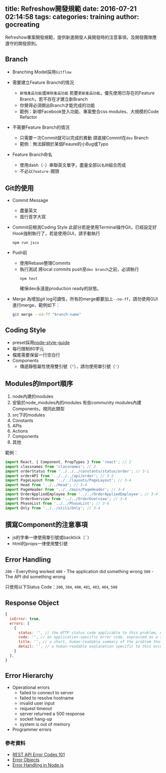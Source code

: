 title: Refreshow開發規範
date: 2016-07-21 02:14:58
tags:
categories: training
author: gocreating
---

Refreshow專案開發規範，提供新進開發人員開發時的注意事項，及開發團隊應遵守的開發原則。

<!-- more -->

## Branch

  - Branching Model採用`Gitflow`
  - 需要建立Feature Branch的情況
    - `新增產品功能`或`移除產品功能`
      若要`更新產品功能`，優先使用已存在的Feature Branch，若不存在才建立新Branch
    - 你覺得必須開出Branch才能完成的功能
    - 範例：新增Facebook登入功能、專案整合css modules、大規模的Code Refactor

  - 不需要Feature Branch的情況
    - 只需要一次Commit就可以完成的異動
      請直接Commit在`dev` Branch
    - 範例：無法歸類於某個Feaure的小Bug或Typo

  - Feature Branch命名
    - 使用dash（`-`）串聯英文單字，盡量全部以`名詞`組合而成
    - 不必以`feature-`開頭

## Git的使用

- Commit Message
  - 盡量英文
  - 首行首字大寫

- Commit前檢測Coding Style
  此部分若是使用Terminal操作Git，已經設定好Hook強制執行了，若是使用GUI，請手動執行
  ```
  npm run jscs
  ```

- Push前
  - 使用Rebase整理Commits
  - 執行測試
    將local commits push至`dev branch`之前，必須執行
    ```
    npm test
    ```
    確保dev永遠是production ready的狀態。

- Merge
  為增加git log可讀性，所有的merge都要加上`--no-ff`，請勿使用GUI進行merge，範例如下：
  ``` bash
  git merge --no-ff "branch-name"
  ```

## Coding Style

- preset採用[node-style-guide](https://github.com/felixge/node-style-guide)
- 每行限制80字元
- 檔尾需要保留一行空白行
- Components
  - 傳遞靜態屬性使用雙引號（`"`），請勿使用單引號（`'`）

## Modules的Import順序

1. node內建的modules
2. 安裝於node_modules內的modules
  有些community modules內建Components，視同此類型
3. src下的modules
  1. Constants
  2. APIs
  3. Actions
  4. Components
  5. 其他

範例：

``` js
import React, { Component, PropTypes } from 'react'; // 2
import classnames from 'classnames'; // 2
import orderStatus from '../../../constants/status/order'; // 3-1
import orderAPI from '../../../api/order'; // 3-2
import PageLayout from '../../layouts/PageLayout'; // 3-4
import Head from '../../Head'; // 3-4
import PageHeader from '../../main/PageHeader'; // 3-4
import OrderAppliedEmployee from '../../OrderAppliedEmployee'; // 3-4
import OrderOverview from '../../OrderOverview'; // 3-4
import PhaseList from '../../PhaseList'; // 3-4
import Only from '../../utils/Only'; // 3-4
```

## 撰寫Component的注意事項

- js的字串一律使用單引號或backtick（`` ` ``）
- html的props一律使用雙引號

## Error Handling

`200` - Everything worked
`400` - The application did something wrong
`500` - The API did something wrong

只使用以下Status Code：`200`, `304`, `400`, `401`, `403`, `404`, `500`

## Response Object

``` js
{
  isError: true,
  errors: [
    {
      status: '', // the HTTP status code applicable to this problem, expressed as a string value.
      code: '', // an application-specific error code, expressed as a string value.
      title: '', // a short, human-readable summary of the problem that SHOULD NOT change from occurrence to occurrence of the problem, except for purposes of localization.
      detail: '', // a human-readable explanation specific to this occurrence of the problem. Like title, this field’s value can be localized.
    }
  ],
}
```

## Error Hierarchy

- Operational errors
  - failed to connect to server
  - failed to resolve hostname
  - invalid user input
  - request timeout
  - server returned a 500 response
  - socket hang-up
  - system is out of memory
- Programmer errors

### 參考資料

- [REST API Error Codes 101](http://blog.restcase.com/rest-api-error-codes-101/)
- [Error Objects](http://jsonapi.org/format/upcoming/#errors)
- [Error Handling in Node.js](https://www.joyent.com/node-js/production/design/errors)
